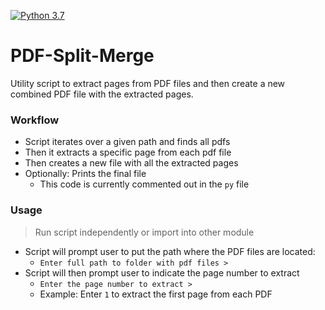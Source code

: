 [![Python 3.7](https://img.shields.io/badge/Python-3.7-blue.svg)](https://www.python.org/downloads/release/python-374/)

# PDF-Split-Merge

Utility script to extract pages from PDF files and then create  a new combined PDF file with the extracted pages.



### Workflow

- Script iterates over a given path and finds all pdfs
- Then it extracts a specific page from each pdf file
- Then creates a new file with all the extracted pages
- Optionally: Prints the final file
  - This code is currently commented out in the `py` file



### Usage

> Run script independently or import into other module

- Script will prompt user to put the path where the PDF files are located:
  - `Enter full path to folder with pdf files >`
- Script will then prompt user to indicate the page number to extract
  - `Enter the page number to extract >`
  - Example: Enter `1` to extract the first page from each PDF

